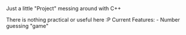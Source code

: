 Just a little "Project" messing around with C++

There is nothing practical or useful here :P
Current Features: - Number guessing "game"
